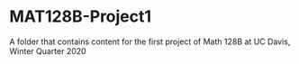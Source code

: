 # MAT128B-Project1
A folder that contains content for the first project of Math 128B at UC Davis, Winter Quarter 2020
